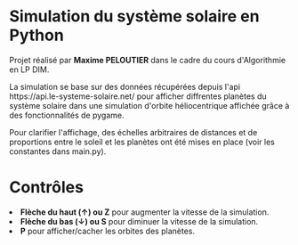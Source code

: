# Simulation du système solaire en Python
<p>
Projet réalisé par <b>Maxime PELOUTIER</b> dans le cadre du cours d'Algorithmie en LP DIM.
</p>
<p>
La simulation se base sur des données récupérées depuis l'api https://api.le-systeme-solaire.net/ pour afficher diffrentes planètes du système solaire dans une simulation d'orbite héliocentrique affichée grâce à des fonctionnalités de pygame.
</p>
<p>
Pour clarifier l'affichage, des échelles arbitraires de distances et de proportions entre le soleil et les planètes ont été mises en place (voir les constantes dans main.py).
</p>

# Contrôles
<li> <b>Flèche du haut (↑) ou Z</b> pour augmenter la vitesse de la simulation.
<li> <b>Flèche du bas (↓) ou S</b> pour diminuer la vitesse de la simulation.
<li> <b>P</b> pour afficher/cacher les orbites des planètes.


